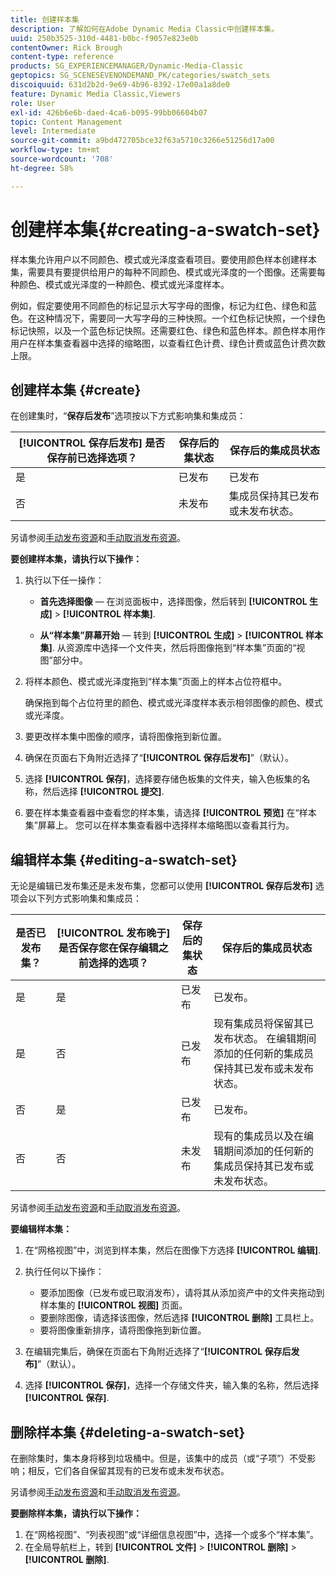 ```yaml
---
title: 创建样本集
description: 了解如何在Adobe Dynamic Media Classic中创建样本集。
uuid: 250b3525-310d-4481-b0bc-f9057e823e0b
contentOwner: Rick Brough
content-type: reference
products: SG_EXPERIENCEMANAGER/Dynamic-Media-Classic
geptopics: SG_SCENESEVENONDEMAND_PK/categories/swatch_sets
discoiquuid: 631d2b2d-9e69-4b96-8392-17e00a1a8de0
feature: Dynamic Media Classic,Viewers
role: User
exl-id: 426b6e6b-daed-4ca6-b095-99bb06604b07
topic: Content Management
level: Intermediate
source-git-commit: a9bd472705bce32f63a5710c3266e51256d17a00
workflow-type: tm+mt
source-wordcount: '708'
ht-degree: 58%

---
```


# 创建样本集{#creating-a-swatch-set}

样本集允许用户以不同颜色、模式或光泽度查看项目。要使用颜色样本创建样本集，需要具有要提供给用户的每种不同颜色、模式或光泽度的一个图像。还需要每种颜色、模式或光泽度的一种颜色、模式或光泽度样本。

例如，假定要使用不同颜色的标记显示大写字母的图像，标记为红色、绿色和蓝色。在这种情况下，需要同一大写字母的三种快照。一个红色标记快照，一个绿色标记快照，以及一个蓝色标记快照。还需要红色、绿色和蓝色样本。颜色样本用作用户在样本集查看器中选择的缩略图，以查看红色计费、绿色计费或蓝色计费次数上限。

## 创建样本集 {#create}

在创建集时，“**保存后发布**”选项按以下方式影响集和集成员：

| **[!UICONTROL 保存后发布]** 是否保存前已选择选项？ | 保存后的集状态 | 保存后的集成员状态 |
| --- | --- | --- |
| 是 | 已发布 | 已发布 |
| 否 | 未发布 | 集成员保持其已发布或未发布状态。 |

另请参阅[手动发布资源](publishing-files.md#manually_publishing_assets)和[手动取消发布资源](publishing-files.md#manually_unpublishing_assets)。

**要创建样本集，请执行以下操作：**

1. 执行以下任一操作：

   * **首先选择图像**  — 在浏览面板中，选择图像，然后转到 **[!UICONTROL 生成]** > **[!UICONTROL 样本集]**.

   * **从“样本集”屏幕开始**  — 转到 **[!UICONTROL 生成]** > **[!UICONTROL 样本集]**. 从资源库中选择一个文件夹，然后将图像拖到“样本集”页面的“视图”部分中。

1. 将样本颜色、模式或光泽度拖到“样本集”页面上的样本占位符框中。

   确保拖到每个占位符里的颜色、模式或光泽度样本表示相邻图像的颜色、模式或光泽度。

1. 要更改样本集中图像的顺序，请将图像拖到新位置。
1. 确保在页面右下角附近选择了“**[!UICONTROL 保存后发布]**”（默认）。
1. 选择 **[!UICONTROL 保存]**，选择要存储色板集的文件夹，输入色板集的名称，然后选择 **[!UICONTROL 提交]**.
1. 要在样本集查看器中查看您的样本集，请选择 **[!UICONTROL 预览]** 在“样本集”屏幕上。 您可以在样本集查看器中选择样本缩略图以查看其行为。

## 编辑样本集 {#editing-a-swatch-set}

无论是编辑已发布集还是未发布集，您都可以使用 **[!UICONTROL 保存后发布]** 选项会以下列方式影响集和集成员：

| 是否已发布集？ | **[!UICONTROL 发布晚于]** 是否保存您在保存编辑之前选择的选项？ | 保存后的集状态 | 保存后的集成员状态 |
|--- | --- | --- | --- |
| 是 | 是 | 已发布 | 已发布。 |
| 是 | 否 | 已发布 | 现有集成员将保留其已发布状态。 在编辑期间添加的任何新的集成员保持其已发布或未发布状态。 |
| 否 | 是 | 已发布 | 已发布。 |
| 否 | 否 | 未发布 | 现有的集成员以及在编辑期间添加的任何新的集成员保持其已发布或未发布状态。 |

另请参阅[手动发布资源](publishing-files.md#manually_publishing_assets)和[手动取消发布资源](publishing-files.md#manually_unpublishing_assets)。

**要编辑样本集：**

1. 在“网格视图”中，浏览到样本集，然后在图像下方选择 **[!UICONTROL 编辑]**.
1. 执行任何以下操作：

   * 要添加图像（已发布或已取消发布），请将其从添加资产中的文件夹拖动到样本集的 **[!UICONTROL 视图]** 页面。
   * 要删除图像，请选择该图像，然后选择 **[!UICONTROL 删除]** 工具栏上。
   * 要将图像重新排序，请将图像拖到新位置。

1. 在编辑完集后，确保在页面右下角附近选择了“**[!UICONTROL 保存后发布]**”（默认）。
1. 选择 **[!UICONTROL 保存]**，选择一个存储文件夹，输入集的名称，然后选择 **[!UICONTROL 保存]**.

## 删除样本集 {#deleting-a-swatch-set}

在删除集时，集本身将移到垃圾桶中。但是，该集中的成员（或“子项”）不受影响；相反，它们各自保留其现有的已发布或未发布状态。

另请参阅[手动发布资源](publishing-files.md#manually_publishing_assets)和[手动取消发布资源](publishing-files.md#manually_unpublishing_assets)。

**要删除样本集，请执行以下操作：**

1. 在“网格视图”、“列表视图”或“详细信息视图”中，选择一个或多个“样本集”。
1. 在全局导航栏上，转到 **[!UICONTROL 文件]** > **[!UICONTROL 删除]** > **[!UICONTROL 删除]**.
